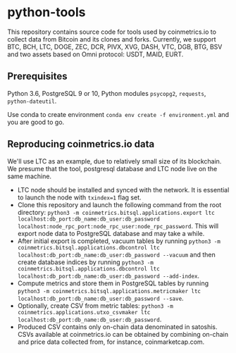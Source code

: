 # python-tools
This repository contains source code for tools used by coinmetrics.io to collect data from Bitcoin and its clones and forks. Currently, we support BTC, BCH, LTC, DOGE, ZEC, DCR, PIVX, XVG, DASH, VTC, DGB, BTG, BSV and two assets based on Omni protocol: USDT, MAID, EURT.

## Prerequisites
Python 3.6, PostgreSQL 9 or 10, Python modules `psycopg2`, `requests`, `python-dateutil`.

Use conda to create environment `conda env create -f environment.yml` and you are good to go.

## Reproducing coinmetrics.io data 
We'll use LTC as an example, due to relatively small size of its blockchain. We presume that the tool, postgresql database and LTC node live on the same machine.

* LTC node should be installed and synced with the network. It is essential to launch the node with `txindex=1` flag set.
* Clone this repository and launch the following command from the root directory: ```python3 -m coinmetrics.bitsql.applications.export ltc localhost:db_port:db_name:db_user:db_password localhost:node_rpc_port:node_rpc_user:node_rpc_password```. This will export node data to PostgreSQL database and may take a while.
* After initial export is completed, vacuum tables by running `python3 -m coinmetrics.bitsql.applications.dbcontrol ltc localhost:db_port:db_name:db_user:db_password --vacuum` and then create database indices by running `python3 -m coinmetrics.bitsql.applications.dbcontrol ltc localhost:db_port:db_name:db_user:db_password --add-index`.
* Compute metrics and store them in PostgreSQL tables by running `python3 -m coinmetrics.bitsql.applications.metricmaker ltc localhost:db_port:db_name:db_user:db_password --save`. 
* Optionally, create CSV from metric tables: `python3 -m coinmetrics.applications.utxo_csvmaker ltc localhost:db_port:db_name:db_user:db_password`.
* Produced CSV contains only on-chain data denominated in satoshis. CSVs available at coinmetrics.io can be obtained by combining on-chain and price data collected from, for instance, coinmarketcap.com.
